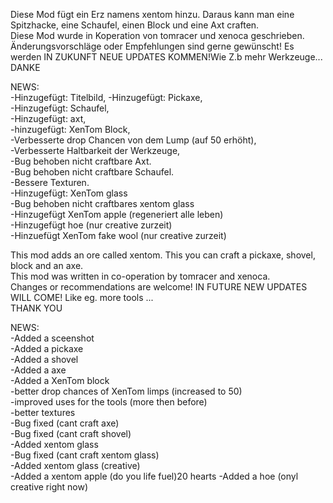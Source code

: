 Diese Mod fügt ein Erz namens xentom hinzu.
Daraus kann man eine Spitzhacke, eine Schaufel, einen Block und eine Axt craften.  
Diese Mod wurde in Koperation von tomracer und xenoca geschrieben.  
Änderungsvorschläge oder Empfehlungen sind gerne gewünscht!
Es werden IN ZUKUNFT NEUE UPDATES KOMMEN!Wie Z.b mehr Werkzeuge...  
DANKE  

NEWS:  
-Hinzugefügt: Titelbild, 
-Hinzugefügt: Pickaxe,  
-Hinzugefügt: Schaufel,  
-Hinzugefügt: axt,  
-hinzugefügt: XenTom Block,  
-Verbesserte drop Chancen von dem Lump (auf 50 erhöht),  
-Verbesserte Haltbarkeit der Werkzeuge,  
-Bug behoben nicht craftbare Axt.  
-Bug behoben nicht craftbare Schaufel.  
-Bessere Texturen.  
-Hinzugefügt: XenTom glass  
-Bug behoben nicht craftbares xentom glass  
-Hinzugefügt XenTom apple (regeneriert alle leben)  
-Hinzugefügt hoe (nur creative zurzeit)  
-Hinzuefügt XenTom fake wool (nur creative zurzeit)  

This mod adds an ore called xentom.
This you can craft a pickaxe, shovel, block and an axe.  
This mod was written in co-operation by tomracer and xenoca.  
Changes or recommendations are welcome!
IN FUTURE NEW UPDATES WILL COME! Like eg. more tools ...  
THANK YOU  

NEWS:  
-Added a sceenshot  
-Added a pickaxe  
-Added a shovel  
-Added a axe  
-Added a XenTom block  
-better drop chances of XenTom limps (increased to 50)  
-improved uses for the tools (more then before)  
-better textures  
-Bug fixed (cant craft axe)  
-Bug fixed (cant craft shovel)  
-Added xentom glass  
-Bug fixed (cant craft xentom glass)  
-Added xentom glass (creative)  
-Added a xentom apple (do you life fuel)20 hearts 
-Added a hoe (onyl creative right now)
